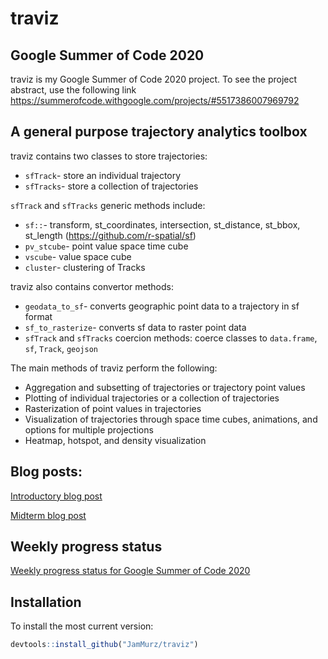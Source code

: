 # traviz
## Google Summer of Code 2020
traviz is my Google Summer of Code 2020 project. To see the project abstract, use the following link https://summerofcode.withgoogle.com/projects/#5517386007969792

## A general purpose trajectory analytics toolbox 
traviz contains two classes to store trajectories:
* `sfTrack`- store an individual trajectory
* `sfTracks`- store a collection of trajectories

`sfTrack` and `sfTracks` generic methods include:
* `sf::`- transform, st_coordinates, intersection, st_distance, st_bbox, st_length (https://github.com/r-spatial/sf)
* `pv_stcube`- point value space time cube 
* `vscube`- value space cube 
* `cluster`- clustering of Tracks

traviz also contains convertor methods:
* `geodata_to_sf`- converts geographic point data to a trajectory in sf format
* `sf_to_rasterize`- converts sf data to raster point data
* `sfTrack` and `sfTracks` coercion methods: coerce classes to `data.frame`, `sf`, `Track`, `geojson`

The main methods of traviz perform the following:
* Aggregation and subsetting of trajectories or trajectory point values
* Plotting of individual trajectories or a collection of trajectories
* Rasterization of point values in trajectories 
* Visualization of trajectories through space time cubes, animations, and options for multiple projections
* Heatmap, hotspot, and density visualization 

## Blog posts:
[Introductory blog post](https://blog.52north.org/2020/05/29/trajectory-analytics-toolbox-in-r/) 

[Midterm blog post](https://blog.52north.org/2020/07/10/trajectory-analytics-toolbox-midterm-post/)

## Weekly progress status
[Weekly progress status for Google Summer of Code 2020](https://wiki.52north.org/Projects/GSoC2020TrajectoryAnalyticsToolbox)

## Installation
To install the most current version:
```R
devtools::install_github("JamMurz/traviz")
```